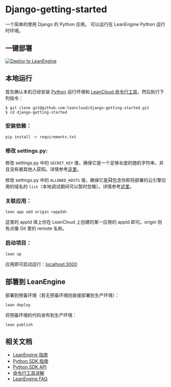 # Django-getting-started

一个简单的使用 Django 的 Python 应用。
可以运行在 LeanEngine Python 运行时环境。

## 一键部署
[![Deploy to LeanEngine](http://ac-32vx10b9.clouddn.com/109bd02ee9f5875a.png)](https://leancloud.cn/1.1/functions/_ops/deploy-button)

## 本地运行

首先确认本机已经安装 [Python](http://python.org/) 运行环境和 [LeanCloud 命令行工具](https://www.leancloud.cn/docs/leanengine_cli.html)，然后执行下列指令：

```
$ git clone git@github.com:leancloud/django-getting-started.git
$ cd django-getting-started
```

### 安装依赖：

```
pip install -r requirements.txt
```

### 修改 settings.py:

修改 settings.py 中的 `SECRET_KEY` 值，确保它是一个足够长度的随机字符串，并且没有被其他人获知。详情参考[这里](https://docs.djangoproject.com/el/1.10/ref/settings/#std:setting-SECRET_KEY)。

修改 settings.py 中的 `ALLOWED_HOSTS` 值，确保它是**只**包含你即将部署的云引擎应用的域名的 `list`（本地调试期间可以暂时忽略）。详情参考[这里](https://docs.djangoproject.com/el/1.10/ref/settings/#allowed-hosts)。

### 关联应用：

```
lean app add origin <appId>
```

这里的 appId 填上你在 LeanCloud 上创建的某一应用的 appId 即可。origin 则有点像 Git 里的 remote 名称。

### 启动项目：

```
lean up
```

应用即可启动运行：[localhost:3000](http://localhost:3000)

## 部署到 LeanEngine

部署到预备环境（若无预备环境则直接部署到生产环境）：
```
lean deploy
```

将预备环境的代码发布到生产环境：
```
lean publish
```

## 相关文档

* [LeanEngine 指南](https://leancloud.cn/docs/leanengine_guide.html)
* [Python SDK 指南](https://leancloud.cn/docs/python_guide.html)
* [Python SDK API](https://leancloud.cn/docs/api/python/index.html)
* [命令行工具详解](https://leancloud.cn/docs/cloud_code_commandline.html)
* [LeanEngine FAQ](https://leancloud.cn/docs/cloud_code_faq.html)
